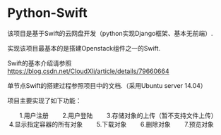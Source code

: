 # Python-Swift

该项目是基于Swift的云网盘开发（python实现Django框架、基本无前端）.

实现该项目最基本的是搭建Openstack组件之一的Swift.

Swift的基本介绍请参照 https://blog.csdn.net/CloudXli/article/details/79660664

单节点Swift的搭建过程参照项目中的文档.（采用Ubuntu server 14.04）

项目主要实现了如下功能：
           
        1.用户注册
        2.用户登陆
        3.存储对象的上传（暂不支持文件上传）
        4.显示指定容器的所有对象
        5.下载对象
        6.删除对象
        7.预览对象
